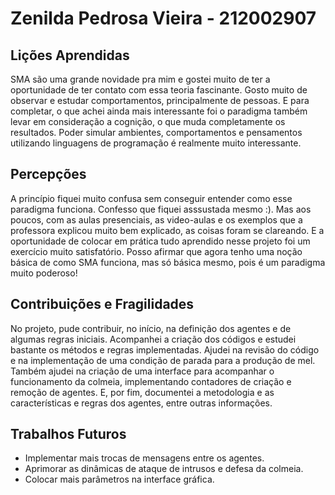# Zenilda Pedrosa Vieira - 212002907 

## Lições Aprendidas

SMA são uma grande novidade pra mim e gostei muito de ter a oportunidade de ter contato com essa teoria fascinante. Gosto muito de observar e estudar comportamentos, principalmente de pessoas. E para completar, o que achei ainda mais interessante foi o paradigma também levar em consideração a cognição, o que muda completamente os resultados. Poder simular ambientes, comportamentos e pensamentos utilizando linguagens de programação é realmente muito interessante.

## Percepções

A princípio fiquei muito confusa sem conseguir entender como esse paradigma funciona. Confesso que fiquei asssustada mesmo :). Mas aos poucos, com as aulas presenciais, as video-aulas e os exemplos que a professora explicou muito bem explicado, as coisas foram se clareando. E a oportunidade de colocar em prática tudo aprendido nesse projeto foi um exercício muito satisfatório. Posso afirmar que agora tenho uma noção básica de como SMA funciona, mas só básica mesmo, pois é um paradigma muito poderoso!

## Contribuições e Fragilidades

No projeto, pude contribuir, no início, na definição dos agentes e de algumas regras iniciais. Acompanhei a criação dos códigos e estudei bastante os métodos e regras implementadas. Ajudei na revisão do código e na implementação de uma condição de parada para a produção de mel. Também ajudei na criação de uma interface para acompanhar o funcionamento da colmeia, implementando contadores de criação e remoção de agentes. E, por fim, documentei a metodologia e as características e regras dos agentes, entre outras informações.


##  Trabalhos Futuros

- Implementar mais trocas de mensagens entre os agentes.
- Aprimorar as dinâmicas de ataque de intrusos e defesa da colmeia.
- Colocar mais parâmetros na interface gráfica.